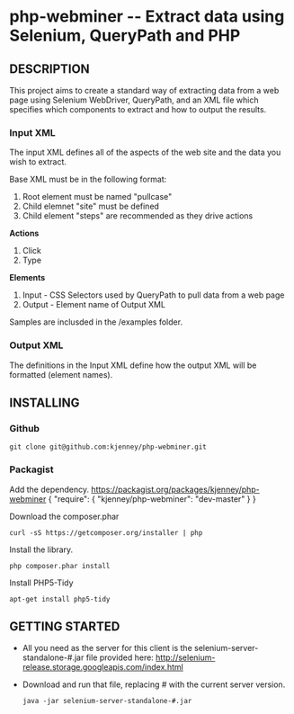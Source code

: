 php-webminer -- Extract data using Selenium, QueryPath and PHP
==============================================================

##  DESCRIPTION

This project aims to create a standard way of extracting data from a web page using Selenium WebDriver, QueryPath, and an XML file which specifies which components to extract and how to output the results.

### Input XML
The input XML defines all of the aspects of the web site and the data you wish to extract. 

Base XML must be in the following format:

1. Root element must be named "pullcase"
2. Child elemnet "site" must be defined
3. Child element "steps" are recommended as they drive actions 


**Actions**

1. Click
2. Type

**Elements**

1. Input - CSS Selectors used by QueryPath to pull data from a web page
2. Output - Element name of Output XML


Samples are inclusded in the /examples folder.

### Output XML
The definitions in the Input XML define how the output XML will be formatted (element names).


##  INSTALLING

### Github
    git clone git@github.com:kjenney/php-webminer.git

### Packagist
Add the dependency. https://packagist.org/packages/kjenney/php-webminer
    {
      "require": {
        "kjenney/php-webminer": "dev-master"
      }
    }
    
Download the composer.phar

    curl -sS https://getcomposer.org/installer | php

Install the library.

    php composer.phar install
        
Install PHP5-Tidy

    apt-get install php5-tidy
 

##  GETTING STARTED

*   All you need as the server for this client is the selenium-server-standalone-#.jar file provided here: http://selenium-release.storage.googleapis.com/index.html

*   Download and run that file, replacing # with the current server version.

        java -jar selenium-server-standalone-#.jar
